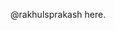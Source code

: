 @rakhulsprakash here.
<!---
rakhulsprakash/rakhulsprakash is a ✨ special ✨ repository because its `README.md` (this file) appears on your GitHub profile.
You can click the Preview link to take a look at your changes.
--->
